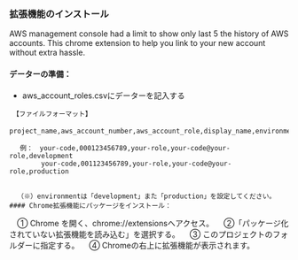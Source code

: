 ### 拡張機能のインストール
AWS management console had a limit to show only last 5 the history of AWS accounts.
This chrome extension to help you link to your new account without extra hassle.

#### データーの準備：
+ aws_account_roles.csvにデーターを記入する
```
　【ファイルフォーマット】
　　　　project_name,aws_account_number,aws_account_role,display_name,environment

　 例：　your-code,000123456789,your-role,your-code@your-role,development
        your-code,001123456789,your-role,your-code@your-role,production


  （※）environmentは「development」また「production」を設定してください。
#### Chrome拡張機能にパッケージをインストール：
```
　① Chrome を開く、chrome://extensionsへアクセス。
　②「パッケージ化されていない拡張機能を読み込む」を選択する。
　③ このプロジェクトのフォルダーに指定する。
　④ Chromeの右上に拡張機能が表示されます。
``` 
